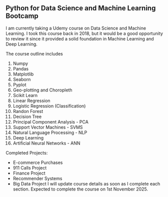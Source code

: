## Python for Data Science and Machine Learning Bootcamp
I am currently taking a Udemy course on Data Science and Machine Learning. I took this course back in 2018, but it would be a good opportunity to review it since it provided a solid foundation in Machine Learning and Deep Learning.

The course outline includes
1. Numpy
2. Pandas
3. Matplotlib
4. Seaborn
5. Pyplot
6. Geo-plotting and Choropleth
7. Scikit Learn
8. Linear Regression
9. Logistic Regression (Classification)
10. Randon Forest
11. Decision Tree
12. Principal Component Analysis - PCA
13. Support Vector Machines - SVMS
14. Natural Language Processing - NLP
15. Deep Learning
16. Artificial Neural Networks - ANN


Completed Projects:
- E-commerce Purchases
- 911 Calls Project
- Finance Project
- Recommender Systems
- Big Data Project
I will update course details as soon as I complete each section. Expected to complete the course on 1st November 2025.
